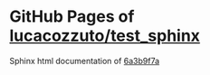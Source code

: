 GitHub Pages of [lucacozzuto/test_sphinx](https://github.com/lucacozzuto/test_sphinx.git)
===
Sphinx html documentation of [6a3b9f7a](https://github.com/lucacozzuto/test_sphinx/tree/6a3b9f7acc387aac1c675c7826f3c900e92390be)
